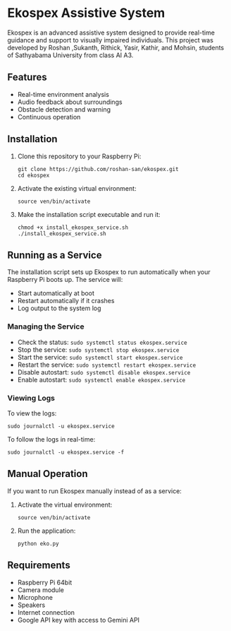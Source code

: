 # Ekospex Assistive System

Ekospex is an advanced assistive system designed to provide real-time guidance and support to visually impaired individuals. This project was developed by Roshan ,Sukanth, Rithick, Yasir, Kathir, and Mohsin, students of Sathyabama University from class AI A3.

## Features

- Real-time environment analysis
- Audio feedback about surroundings
- Obstacle detection and warning
- Continuous operation

## Installation

1. Clone this repository to your Raspberry Pi:
   ```
   git clone https://github.com/roshan-san/ekospex.git
   cd ekospex
   ```

2. Activate the existing virtual environment:
   ```
   source ven/bin/activate
   ```

3. Make the installation script executable and run it:
   ```
   chmod +x install_ekospex_service.sh
   ./install_ekospex_service.sh
   ```

## Running as a Service

The installation script sets up Ekospex to run automatically when your Raspberry Pi boots up. The service will:

- Start automatically at boot
- Restart automatically if it crashes
- Log output to the system log

### Managing the Service

- Check the status: `sudo systemctl status ekospex.service`
- Stop the service: `sudo systemctl stop ekospex.service`
- Start the service: `sudo systemctl start ekospex.service`
- Restart the service: `sudo systemctl restart ekospex.service`
- Disable autostart: `sudo systemctl disable ekospex.service`
- Enable autostart: `sudo systemctl enable ekospex.service`

### Viewing Logs

To view the logs:
```
sudo journalctl -u ekospex.service
```

To follow the logs in real-time:
```
sudo journalctl -u ekospex.service -f
```

## Manual Operation

If you want to run Ekospex manually instead of as a service:

1. Activate the virtual environment:
   ```
   source ven/bin/activate
   ```

2. Run the application:
   ```
   python eko.py
   ```

## Requirements

- Raspberry Pi 64bit
- Camera module
- Microphone
- Speakers
- Internet connection
- Google API key with access to Gemini API
